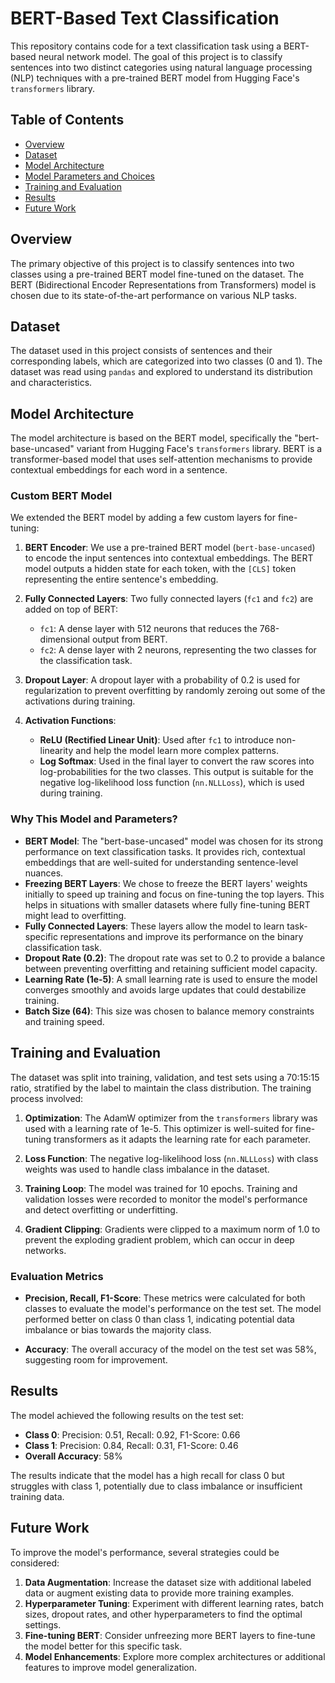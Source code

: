 # BERT-Based Text Classification

This repository contains code for a text classification task using a BERT-based neural network model. The goal of this project is to classify sentences into two distinct categories using natural language processing (NLP) techniques with a pre-trained BERT model from Hugging Face's `transformers` library.

## Table of Contents

- [Overview](#overview)
- [Dataset](#dataset)
- [Model Architecture](#model-architecture)
- [Model Parameters and Choices](#model-parameters-and-choices)
- [Training and Evaluation](#training-and-evaluation)
- [Results](#results)
- [Future Work](#future-work)

## Overview

The primary objective of this project is to classify sentences into two classes using a pre-trained BERT model fine-tuned on the dataset. The BERT (Bidirectional Encoder Representations from Transformers) model is chosen due to its state-of-the-art performance on various NLP tasks.

## Dataset

The dataset used in this project consists of sentences and their corresponding labels, which are categorized into two classes (0 and 1). The dataset was read using `pandas` and explored to understand its distribution and characteristics.

## Model Architecture

The model architecture is based on the BERT model, specifically the "bert-base-uncased" variant from Hugging Face's `transformers` library. BERT is a transformer-based model that uses self-attention mechanisms to provide contextual embeddings for each word in a sentence.

### Custom BERT Model

We extended the BERT model by adding a few custom layers for fine-tuning:

1. **BERT Encoder**: We use a pre-trained BERT model (`bert-base-uncased`) to encode the input sentences into contextual embeddings. The BERT model outputs a hidden state for each token, with the `[CLS]` token representing the entire sentence's embedding.
2. **Fully Connected Layers**: Two fully connected layers (`fc1` and `fc2`) are added on top of BERT:

   - `fc1`: A dense layer with 512 neurons that reduces the 768-dimensional output from BERT.
   - `fc2`: A dense layer with 2 neurons, representing the two classes for the classification task.

3. **Dropout Layer**: A dropout layer with a probability of 0.2 is used for regularization to prevent overfitting by randomly zeroing out some of the activations during training.

4. **Activation Functions**:
   - **ReLU (Rectified Linear Unit)**: Used after `fc1` to introduce non-linearity and help the model learn more complex patterns.
   - **Log Softmax**: Used in the final layer to convert the raw scores into log-probabilities for the two classes. This output is suitable for the negative log-likelihood loss function (`nn.NLLLoss`), which is used during training.

### Why This Model and Parameters?

- **BERT Model**: The "bert-base-uncased" model was chosen for its strong performance on text classification tasks. It provides rich, contextual embeddings that are well-suited for understanding sentence-level nuances.
- **Freezing BERT Layers**: We chose to freeze the BERT layers' weights initially to speed up training and focus on fine-tuning the top layers. This helps in situations with smaller datasets where fully fine-tuning BERT might lead to overfitting.
- **Fully Connected Layers**: These layers allow the model to learn task-specific representations and improve its performance on the binary classification task.
- **Dropout Rate (0.2)**: The dropout rate was set to 0.2 to provide a balance between preventing overfitting and retaining sufficient model capacity.
- **Learning Rate (1e-5)**: A small learning rate is used to ensure the model converges smoothly and avoids large updates that could destabilize training.
- **Batch Size (64)**: This size was chosen to balance memory constraints and training speed.

## Training and Evaluation

The dataset was split into training, validation, and test sets using a 70:15:15 ratio, stratified by the label to maintain the class distribution. The training process involved:

1. **Optimization**: The AdamW optimizer from the `transformers` library was used with a learning rate of 1e-5. This optimizer is well-suited for fine-tuning transformers as it adapts the learning rate for each parameter.
2. **Loss Function**: The negative log-likelihood loss (`nn.NLLLoss`) with class weights was used to handle class imbalance in the dataset.

3. **Training Loop**: The model was trained for 10 epochs. Training and validation losses were recorded to monitor the model's performance and detect overfitting or underfitting.

4. **Gradient Clipping**: Gradients were clipped to a maximum norm of 1.0 to prevent the exploding gradient problem, which can occur in deep networks.

### Evaluation Metrics

- **Precision, Recall, F1-Score**: These metrics were calculated for both classes to evaluate the model's performance on the test set. The model performed better on class 0 than class 1, indicating potential data imbalance or bias towards the majority class.

- **Accuracy**: The overall accuracy of the model on the test set was 58%, suggesting room for improvement.

## Results

The model achieved the following results on the test set:

- **Class 0**: Precision: 0.51, Recall: 0.92, F1-Score: 0.66
- **Class 1**: Precision: 0.84, Recall: 0.31, F1-Score: 0.46
- **Overall Accuracy**: 58%

The results indicate that the model has a high recall for class 0 but struggles with class 1, potentially due to class imbalance or insufficient training data.

## Future Work

To improve the model's performance, several strategies could be considered:

1. **Data Augmentation**: Increase the dataset size with additional labeled data or augment existing data to provide more training examples.
2. **Hyperparameter Tuning**: Experiment with different learning rates, batch sizes, dropout rates, and other hyperparameters to find the optimal settings.
3. **Fine-tuning BERT**: Consider unfreezing more BERT layers to fine-tune the model better for this specific task.
4. **Model Enhancements**: Explore more complex architectures or additional features to improve model generalization.
